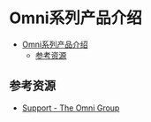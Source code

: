 # Omni系列产品介绍

<!--ts-->
* [Omni系列产品介绍](#omni系列产品介绍)
   * [参考资源](#参考资源)

<!-- Created by https://github.com/ekalinin/github-markdown-toc -->
<!-- Added by: runner, at: Sat Sep 24 14:06:09 UTC 2022 -->

<!--te-->

## 参考资源

- [Support - The Omni Group](https://support.omnigroup.com/manuals/)